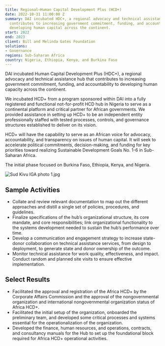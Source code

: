 ```yaml
---
title: Regional—Human Capital Development Plus (HCD+)
date: 2022-10-31 11:00:00 Z
summary: DAI incubated HDC+, a regional advocacy and technical assistance hub that
  contributes to increasing government commitment, funding, and accountability to
  developing human capital across the continent.
start: 2022
end: 2023
client: Bill and Melinda Gates Foundation
solutions:
- Governance
regions: Sub-Saharan Africa
country: Nigeria, Ethiopia, Kenya, and Burkina Faso
---
```


DAI incubated Human Capital Development Plus (HDC+), a regional advocacy and technical assistance hub that contributes to increasing government commitment, funding, and accountability to developing human capacity across the continent.

We incubated HCD+ from a program sponsored within DAI into a fully registered and functional not-for-profit HCD hub in Nigeria to serve as a continental platform and critical partner for African governments. We provided assistance in setting up HCD+ to be an independent entity professionally staffed with tested processes, controls, and governance structures established to deliver on its vision.

HCD+ will have the capability to serve as an African voice for advocacy, accountability, and transparency on issues of human capital. It will seek to accelerate political commitments, decision-making, and funding for key priorities toward realizing Sustainable Development Goals No. 1-6 in Sub-Saharan Africa. 

The initial phase focused on Burkina Faso, Ethiopia, Kenya, and Nigeria.

![Sud Kivu IGA photo 1.jpg](/uploads/Sud%20Kivu%20IGA%20photo%201.jpg)

## Sample Activities

* Collate and review relevant documentation to map out the different approaches and distill a single set of policies, procedures, and guidelines.
* Finalize specifications of the hub’s organizational structure, its core mandate, and core responsibilities; link organizational functionality to the systems development needed to sustain the hub’s performance over time. 
* Develop a communication and engagement strategy to increase state-donor collaboration on technical assistance services, from design to deployment, to generate state and donor ownership of the outcome. 
* Monitor technical assistance for work quality, effectiveness, and impact. Conduct random and planned site visits to ensure effective implementation.

## Select Results

* Facilitated the approval and registration of the Africa HCD+ by the Corporate Affairs Commission and the approval of the nongovernmental organization and international nongovernmental organization status of Africa HCD+.
* Facilitated the initial setup of the organization, onboarded the preliminary team, and developed some critical processes and systems essential for the operationalization of the organization. 
* Developed the finance, human resources, and operations, contracts, and consultancy manuals for the Hub to set up the foundational block required for Africa HCD+ operational activities.